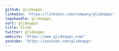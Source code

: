 ```yaml
---
github: glideapps
linkedin: 'https://linkedin.com/company/glideapps'
logohandle: glideapps
sort: glideapps
title: Glide
twitter: glideapps
website: 'https://www.glideapps.com/'
youtube: 'https://youtube.com/glideapps'
---
```

